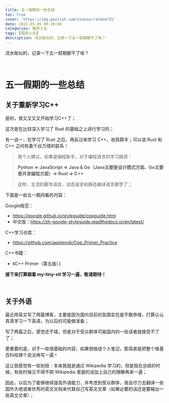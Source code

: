 ```yaml
---
title: 五一假期的一些总结
toc: true
cover: 'https://img.paulzzh.com/touhou/random?55'
date: 2022-05-05 00:28:04
categories: 程序人生
tags: [程序人生]
description: 流水账似的，记录一下五一假期都干了啥？
---
```


流水账似的，记录一下五一假期都干了啥？

<br/>

<!--more-->

# **五一假期的一些总结**

## **关于重新学习C++**

是的，我又又又又开始学习C++了；

这次是在比较深入学习了 Rust 的基础之上进行学习的；

有一说一，在学习了 Rust 之后，再反过来学习 C++，收获颇丰；可以说 Rust 和 C++ 之间有着千丝万缕的联系！

>   我个人建议，如果是编程新手，对于编程语言的学习路径：
>
>   **Python => JavaScript => Java & Go（Java主要是设计模式方面、Go主要是并发编程方面）=> Rust => C++**
>
>   这样，主流的脚本语言、动态语言和静态编译语言都学了；

下面是一些五一期间看的内容：

Google规范：

-   https://google.github.io/styleguide/cppguide.html
-   中文版：https://zh-google-styleguide.readthedocs.io/en/latest/

C++学习仓库：

-   https://github.com/applenob/Cpp_Primer_Practice

C++书籍：

-   《C++ Primer（第五版）》

**接下来打算跟着 my-tiny-stl 学习一遍，敬请期待！**

<br/>

## **关于外语**

最近用英文写了两篇博客，主要是因为国内目前的氛围实在是不敢恭维，打算认认真真学习一下英语，为以后的可能做准备；

写了两篇之后，感觉还不错，但是对于受众群体可能国内的一些读者就接受不了了；

更重要的是，对于一些很基础的内容，如果想做成个人笔记，那简直是把整个维基百科给换个说法再写一遍！

这让我感觉有一些别扭：本来我就是通过 Wikipedia 学习的，但是我在总结的时候，有些时候又不得不把 Wikipedia 里面的话加上自己的理解再来一遍；

因此，以后为了能够继续提高外语能力，并考虑到受众群体，我会尽力去翻译一些国外大佬或者优秀的英文文档来代替自己写英文文章（如果必要的话还是要输出一些英文文章）；

<br/>
